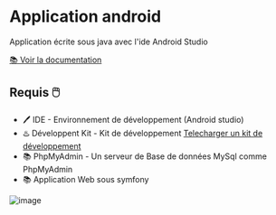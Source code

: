 # Application android

Application écrite sous java avec l'ide Android Studio

[📚 Voir la documentation](https://docs.google.com/document/d/1Hw69TBpgA_qHF5nojw7b5B17vraZfvVg1OU2R1SFKPY/edit?usp=sharing)


## Requis 🖱️

- 🖊️ IDE - Environnement de développement (Android studio)
- ♨️ Développent Kit - Kit de développement [Telecharger un kit de développement](https://docs.aws.amazon.com/corretto/latest/corretto-8-ug/downloads-list.html)
- 📚 PhpMyAdmin - Un serveur de Base de données MySql comme PhpMyAdmin
- 📚 Application Web sous symfony

![image](https://user-images.githubusercontent.com/71327513/117154779-7a2a9500-adbc-11eb-86a7-ab5b93fd4eac.png)
